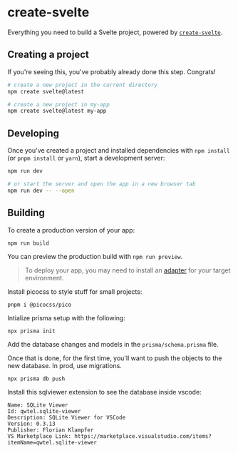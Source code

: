 # create-svelte

Everything you need to build a Svelte project, powered by [`create-svelte`](https://github.com/sveltejs/kit/tree/master/packages/create-svelte).

## Creating a project

If you're seeing this, you've probably already done this step. Congrats!

```bash
# create a new project in the current directory
npm create svelte@latest

# create a new project in my-app
npm create svelte@latest my-app
```

## Developing

Once you've created a project and installed dependencies with `npm install` (or `pnpm install` or `yarn`), start a development server:

```bash
npm run dev

# or start the server and open the app in a new browser tab
npm run dev -- --open
```

## Building

To create a production version of your app:

```bash
npm run build
```

You can preview the production build with `npm run preview`.

> To deploy your app, you may need to install an [adapter](https://kit.svelte.dev/docs/adapters) for your target environment.


Install picocss to style stuff for small projects:

```
pnpm i @picocss/pico
```

Intialize prisma setup with the following:

```
npx prisma init
```

Add the database changes and models in the `prisma/schema.prisma` file.

Once that is done, for the first time, you'll want to push the objects to the new database. In prod, use migrations.

```
npx prisma db push
```

Install this sqlviewer extension to see the database inside vscode:

```
Name: SQLite Viewer
Id: qwtel.sqlite-viewer
Description: SQLite Viewer for VSCode
Version: 0.3.13
Publisher: Florian Klampfer
VS Marketplace Link: https://marketplace.visualstudio.com/items?itemName=qwtel.sqlite-viewer
```


